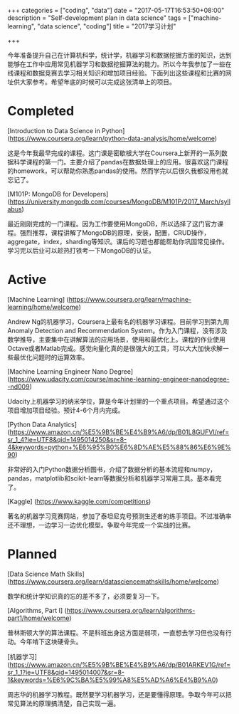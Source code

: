 +++
categories = ["coding", "data"]
date = "2017-05-17T16:53:50+08:00"
description = "Self-development plan in data science"
tags = ["machine-learning", "data science", "coding"]
title = "2017学习计划"

+++

今年准备提升自己在计算机科学，统计学，机器学习和数据挖掘方面的知识，达到能够在工作中应用常见机器学习和数据挖掘算法的能力。所以今年我参加了一些在线课程和数据竞赛去学习相关知识和增加项目经验。下面列出这些课程和比赛的网址供大家参考。希望年底的时候可以完成这张清单上的项目。

# Completed #

[Introduction to Data Science in Python] (https://www.coursera.org/learn/python-data-analysis/home/welcome)

这是今年我最早完成的课程。这门课是密歇根大学在Coursera上新开的一系列数据科学课程的第一门。主要介绍了pandas在数据处理上的应用。很喜欢这门课程的homework，可以帮助你熟悉pandas的使用。然而学完以后很久我都没用也就忘记了。

[M101P: MongoDB for Developers] (https://university.mongodb.com/courses/MongoDB/M101P/2017_March/syllabus)

最近刚刚完成的一门课程。因为工作要使用MongoDB，所以选择了这门官方课程。强烈推荐，课程讲解了MongoDB的原理，安装，配置，CRUD操作，aggregate，index，sharding等知识。课后的习题也都能帮助你巩固常见操作。学习完以后业可以趁热打铁考一下MongoDB的认证。

# Active #

[Machine Learning] (https://www.coursera.org/learn/machine-learning/home/welcome)

Andrew Ng的机器学习，Coursera上最有名的机器学习课程。目前学习到第九周Anomaly Detection and Recommendation System。作为入门课程，没有涉及数学推导，主要集中在讲解算法的应用场景，使用和最优化上。课程的作业使用Octave或者Matlab完成。感觉向量化真的是很强大的工具，可以大大加快求解一些最优化问题时的运算效率。

[Machine Learning Engineer Nano Degree] (https://www.udacity.com/course/machine-learning-engineer-nanodegree--nd009)

Udacity上机器学习的纳米学位，算是今年计划里的一个重点项目。希望通过这个项目增加项目经验。预计4-6个月内完成。

[Python Data Analytics] (https://www.amazon.cn/%E5%9B%BE%E4%B9%A6/dp/B01L8GUFVI/ref=sr_1_4?ie=UTF8&qid=1495014250&sr=8-4&keywords=python+%E6%95%B0%E6%8D%AE%E5%88%86%E6%9E%90)

非常好的入门Python数据分析图书，介绍了数据分析的基本流程和numpy，pandas，matplotlib和scikit-learn等数据分析和机器学习常用工具。基本看完了。

[Kaggle] (https://www.kaggle.com/competitions)

著名的机器学习竞赛网站，参加了泰坦尼克号预测生还者的练手项目。不过准确率还不理想，一边学习一边优化模型。争取今年完成一个实战的比赛。

# Planned #

[Data Science Math Skills] (https://www.coursera.org/learn/datasciencemathskills/home/welcome)

数学和统计学知识真的忘的差不多了，必须要复习一下。

[Algorithms, Part I] (https://www.coursera.org/learn/algorithms-part1/home/welcome)

普林斯顿大学的算法课程。不是科班出身这方面是弱项，一直想去学习但也没有行动。今年啃下这块硬骨头。

[机器学习] (https://www.amazon.cn/%E5%9B%BE%E4%B9%A6/dp/B01ARKEV1G/ref=sr_1_1?ie=UTF8&qid=1495014007&sr=8-1&keywords=%E6%9C%BA%E5%99%A8%E5%AD%A6%E4%B9%A0)

周志华的机器学习教程。既然要学习机器学习，还是要懂得原理。争取今年可以把常见算法的原理搞清楚，自己实现一遍。